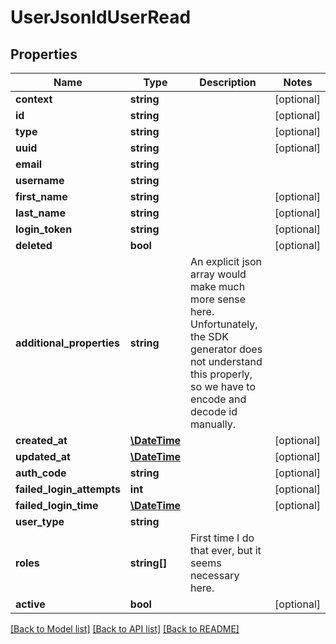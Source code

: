 # UserJsonldUserRead

## Properties
Name | Type | Description | Notes
------------ | ------------- | ------------- | -------------
**context** | **string** |  | [optional] 
**id** | **string** |  | [optional] 
**type** | **string** |  | [optional] 
**uuid** | **string** |  | [optional] 
**email** | **string** |  | 
**username** | **string** |  | 
**first_name** | **string** |  | [optional] 
**last_name** | **string** |  | [optional] 
**login_token** | **string** |  | [optional] 
**deleted** | **bool** |  | [optional] 
**additional_properties** | **string** | An explicit json array would make much more sense here. Unfortunately, the SDK generator does not understand this properly, so we have to encode and decode id manually. | 
**created_at** | [**\DateTime**](\DateTime.md) |  | [optional] 
**updated_at** | [**\DateTime**](\DateTime.md) |  | [optional] 
**auth_code** | **string** |  | [optional] 
**failed_login_attempts** | **int** |  | [optional] 
**failed_login_time** | [**\DateTime**](\DateTime.md) |  | [optional] 
**user_type** | **string** |  | 
**roles** | **string[]** | First time I do that ever, but it seems necessary here. | 
**active** | **bool** |  | [optional] 

[[Back to Model list]](../../README.md#documentation-for-models) [[Back to API list]](../../README.md#documentation-for-api-endpoints) [[Back to README]](../../README.md)

